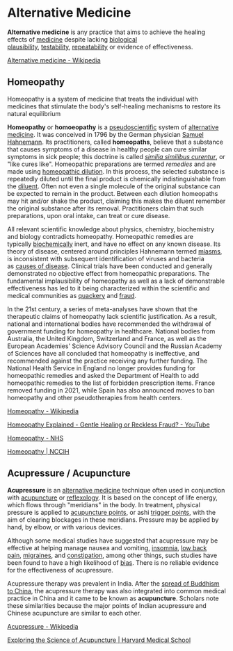 # Alternative Medicine

**Alternative medicine** is any practice that aims to achieve the healing effects of [medicine](https://en.wikipedia.org/wiki/Medicine "Medicine") despite lacking [biological plausibility](https://en.wikipedia.org/wiki/Biological_plausibility "Biological plausibility"), [testability](https://en.wikipedia.org/wiki/Testability "Testability"), [repeatability](https://en.wikipedia.org/wiki/Repeatability "Repeatability") or evidence of effectiveness.

[Alternative medicine - Wikipedia](https://en.wikipedia.org/wiki/Alternative_medicine)

## Homeopathy

Homeopathy is a system of medicine that treats the individual with medicines that stimulate the body's self-healing mechanisms to restore its natural equilibrium

**Homeopathy** or **homoeopathy** is a [pseudoscientific](https://en.wikipedia.org/wiki/Pseudoscientific "Pseudoscientific") system of [alternative medicine](https://en.wikipedia.org/wiki/Alternative_medicine "Alternative medicine"). It was conceived in 1796 by the German physician [Samuel Hahnemann](https://en.wikipedia.org/wiki/Samuel_Hahnemann "Samuel Hahnemann"). Its practitioners, called **homeopaths**, believe that a substance that causes symptoms of a disease in healthy people can cure similar symptoms in sick people; this doctrine is called _[similia similibus curentur](https://en.wikipedia.org/wiki/Similia_similibus_curentur "Similia similibus curentur")_, or "like cures like". Homeopathic preparations are termed _remedies_ and are made using [homeopathic dilution](https://en.wikipedia.org/wiki/Homeopathic_dilution "Homeopathic dilution"). In this process, the selected substance is repeatedly diluted until the final product is chemically indistinguishable from the [diluent](https://en.wikipedia.org/wiki/Diluent "Diluent"). Often not even a single molecule of the original substance can be expected to remain in the product. Between each dilution homeopaths may hit and/or shake the product, claiming this makes the diluent remember the original substance after its removal. Practitioners claim that such preparations, upon oral intake, can treat or cure disease.

All relevant scientific knowledge about physics, chemistry, biochemistry and biology contradicts homeopathy. Homeopathic remedies are typically [biochemically](https://en.wikipedia.org/wiki/Biochemistry "Biochemistry") inert, and have no effect on any known disease. Its theory of disease, centered around principles Hahnemann termed [miasms](https://en.wikipedia.org/wiki/Homeopathy#Miasms_and_disease), is inconsistent with subsequent identification of viruses and bacteria as [causes of disease](https://en.wikipedia.org/wiki/Germ_theory_of_disease "Germ theory of disease"). Clinical trials have been conducted and generally demonstrated no objective effect from homeopathic preparations. The fundamental implausibility of homeopathy as well as a lack of demonstrable effectiveness has led to it being characterized within the scientific and medical communities as [quackery](https://en.wikipedia.org/wiki/Quackery "Quackery") and [fraud](https://en.wikipedia.org/wiki/Fraud "Fraud").

In the 21st century, a series of meta-analyses have shown that the therapeutic claims of homeopathy lack scientific justification. As a result, national and international bodies have recommended the withdrawal of government funding for homeopathy in healthcare. National bodies from Australia, the United Kingdom, Switzerland and France, as well as the European Academies' Science Advisory Council and the Russian Academy of Sciences have all concluded that homeopathy is ineffective, and recommended against the practice receiving any further funding. The National Health Service in England no longer provides funding for homeopathic remedies and asked the Department of Health to add homeopathic remedies to the list of forbidden prescription items. France removed funding in 2021, while Spain has also announced moves to ban homeopathy and other pseudotherapies from health centers.

[Homeopathy - Wikipedia](https://en.wikipedia.org/wiki/Homeopathy)

[Homeopathy Explained - Gentle Healing or Reckless Fraud? - YouTube](https://www.youtube.com/watch?v=8HslUzw35mc)

[Homeopathy - NHS](https://www.nhs.uk/conditions/homeopathy/)

[Homeopathy | NCCIH](https://www.nccih.nih.gov/health/homeopathy)

## Acupressure / Acupuncture

**Acupressure** is an [alternative medicine](https://en.wikipedia.org/wiki/Alternative_medicine "Alternative medicine") technique often used in conjunction with [acupuncture](https://en.wikipedia.org/wiki/Acupuncture "Acupuncture") or [reflexology](https://en.wikipedia.org/wiki/Reflexology "Reflexology"). It is based on the concept of life energy, which flows through "meridians" in the body. In treatment, physical pressure is applied to [acupuncture points](https://en.wikipedia.org/wiki/Acupuncture_point "Acupuncture point"), or ashi [trigger points](https://en.wikipedia.org/wiki/Myofascial_trigger_point "Myofascial trigger point"), with the aim of clearing blockages in these meridians. Pressure may be applied by hand, by elbow, or with various devices.

Although some medical studies have suggested that acupressure may be effective at helping manage nausea and vomiting, [insomnia](https://en.wikipedia.org/wiki/Insomnia "Insomnia"), [low back pain](https://en.wikipedia.org/wiki/Low_back_pain "Low back pain"), [migraines](https://en.wikipedia.org/wiki/Migraine "Migraine"), and [constipation](https://en.wikipedia.org/wiki/Constipation "Constipation"), among other things, such studies have been found to have a high likelihood of [bias](https://en.wikipedia.org/wiki/Bias "Bias"). There is no reliable evidence for the effectiveness of acupressure.

Acupressure therapy was prevalent in India. After the [spread of Buddhism to China](https://en.wikipedia.org/wiki/Chinese_Buddhism#Han_Dynasty_(206_BCE%E2%80%93220_CE) "Chinese Buddhism"), the acupressure therapy was also integrated into common medical practice in China and it came to be known as **acupuncture**. Scholars note these similarities because the major points of Indian acupressure and Chinese acupuncture are similar to each other.

[Acupressure - Wikipedia](https://en.wikipedia.org/wiki/Acupressure)

[Exploring the Science of Acupuncture | Harvard Medical School](https://hms.harvard.edu/news/exploring-science-acupuncture)
